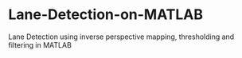 # Lane-Detection-on-MATLAB
Lane Detection using inverse perspective mapping, thresholding and filtering in MATLAB
